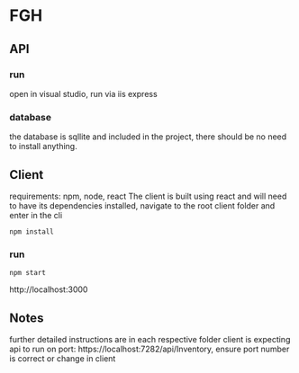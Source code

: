 # FGH

## API

### run
open in visual studio, run via iis express

### database
the database is sqllite and included in the project, there should be no need to install anything.

## Client
requirements:
npm, node, react
The client is built using react and will need to have its dependencies installed, navigate to the root client folder and enter in the cli
```
npm install
```

### run
```
npm start
```
http://localhost:3000

## Notes
further detailed instructions are in each respective folder
client is expecting api to run on port: https://localhost:7282/api/Inventory, ensure port number is correct or change in client
